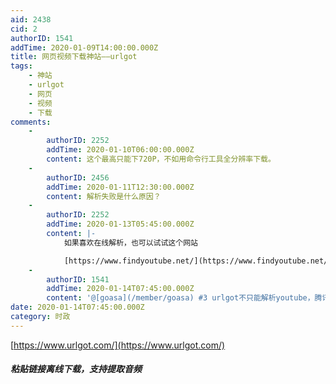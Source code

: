 ```yaml
---
aid: 2438
cid: 2
authorID: 1541
addTime: 2020-01-09T14:00:00.000Z
title: 网页视频下载神站——urlgot
tags:
    - 神站
    - urlgot
    - 网页
    - 视频
    - 下载
comments:
    -
        authorID: 2252
        addTime: 2020-01-10T06:00:00.000Z
        content: 这个最高只能下720P，不如用命令行工具全分辨率下载。
    -
        authorID: 2456
        addTime: 2020-01-11T12:30:00.000Z
        content: 解析失败是什么原因？
    -
        authorID: 2252
        addTime: 2020-01-13T05:45:00.000Z
        content: |-
            如果喜欢在线解析，也可以试试这个网站

            [https://www.findyoutube.net/](https://www.findyoutube.net/)
    -
        authorID: 1541
        addTime: 2020-01-14T07:45:00.000Z
        content: '@[goasa](/member/goasa) #3 urlgot不只能解析youtube，腾讯视频，b站等都可以'
date: 2020-01-14T07:45:00.000Z
category: 时政
---
```


[https://www.urlgot.com/](https://www.urlgot.com/)

##### [](#%E7%B2%98%E8%B4%B4%E9%93%BE%E6%8E%A5%E7%A6%BB%E7%BA%BF%E4%B8%8B%E8%BD%BD-%E6%94%AF%E6%8C%81%E6%8F%90%E5%8F%96%E9%9F%B3%E9%A2%91)粘贴链接离线下载，支持提取音频
